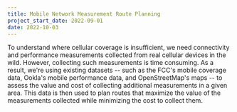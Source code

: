 ```yaml
---
title: Mobile Network Measurement Route Planning
project_start_date: 2022-09-01
date: 2022-10-03
---
```


To understand where cellular coverage is insufficient, we need connectivity and performance measurements collected from real cellular devices in the wild. However, collecting such measurements is time consuming. As a result, we're using existing datasets -- such as the FCC's mobile coverage data, Ookla's mobile performance data, and OpenStreetMap's maps -- to assess the value and cost of collecting additional measurements in a given area. This data is then used to plan routes that maximize the value of the measurements collected while minimizing the cost to collect them.

<!--more-->
